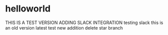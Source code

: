 # helloworld
THIS IS A TEST VERSION
ADDING SLACK INTEGRATION
testing slack
this is an old version
latest test
new addition
delete star branch
